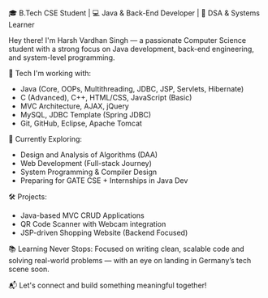 🎓 B.Tech CSE Student | 💻 Java & Back-End Developer | 🧠 DSA & Systems Learner 

Hey there! I'm Harsh Vardhan Singh — a passionate Computer Science student with a strong focus on Java development, back-end engineering, and system-level programming.

🔧 Tech I'm working with:
- Java (Core, OOPs, Multithreading, JDBC, JSP, Servlets, Hibernate)
- C (Advanced), C++, HTML/CSS, JavaScript (Basic)
- MVC Architecture, AJAX, jQuery
- MySQL, JDBC Template (Spring JDBC)
- Git, GitHub, Eclipse, Apache Tomcat

🚀 Currently Exploring:
- Design and Analysis of Algorithms (DAA)
- Web Development (Full-stack Journey)
- System Programming & Compiler Design
- Preparing for GATE CSE + Internships in Java Dev

🛠️ Projects:
- Java-based MVC CRUD Applications
- QR Code Scanner with Webcam integration
- JSP-driven Shopping Website (Backend Focused)

📚 Learning Never Stops:
Focused on writing clean, scalable code and solving real-world problems — with an eye on landing in Germany’s tech scene soon.

📬 Let's connect and build something meaningful together!
